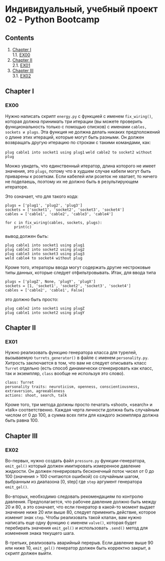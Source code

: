 # Индивидуальный, учебный проект 02 - Python Bootcamp

## Contents

1. [Chapter I](#chapter-i) \
    1.1. [EX00](#ex00)
2. [Chapter II](#chapter-ii) \
    2.1. [EX01](#ex01)
3. [Chapter III](#chapter-iii) \
    3.1. [EX02](#ex02)

## Chapter I
### EX00

Нужно написать скрипт `energy.py` с функцией с именем `fix_wiring()`, которая должна принимать три итерации 
(вы можете проверить функциональность только с помощью списков) с именами `cables, sockets и plugs`. Эта функция не 
должна делать никаких предположений о длине этих итераций, которые могут быть разными. 
Он должен возвращать другую итерацию по строкам с такими командами, как:

`plug cable1 into socket1 using plug1`
`weld cable2 to socket2 without plug`

Монжо увидеть, что единственный итератор, длина которого не имеет значения, это `plugs`, потому что в худшем случае 
кабели могут быть приварены к розеткам. Если кабелей или розеток не хватает, то ничего не поделаешь, поэтому их не должно 
быть в результирующем итераторе.

Это означает, что для такого кода:

```
plugs = ['plug1', 'plug2', 'plug3']
sockets = ['socket1', 'socket2', 'socket3', 'socket4']
cables = ['cable1', 'cable2', 'cable3', 'cable4']

for c in fix_wiring(cables, sockets, plugs):
    print(c)
```

вывод должен быть:

```
plug cable1 into socket1 using plug1
plug cable2 into socket2 using plug2
plug cable3 into socket3 using plug3
weld cable4 to socket4 without plug
```

Кроме того, итераторы ввода могут содержать другие нестроковые типы данных, которые следует отфильтровывать. 
Итак, для ввода типа

```
plugs = ['plugZ', None, 'plugY', 'plugX']
sockets = [1, 'socket1', 'socket2', 'socket3', 'socket4']
cables = ['cable2', 'cable1', False]
```

это должно быть просто:

```
plug cable2 into socket1 using plugZ
plug cable1 into socket2 using plugY
```

## Chapter II
### EX01

Нужно реализовать функцию генератора класса для турелей, вызываемую `turrets_generator()` в файле с именем `personality.py`. 
Хитрость заключается в том, что вам не следует описывать класс `Turret` отдельно (есть способ динамически сгенерировать 
как класс, так и экземпляр, `class` вообще не используя это слово).

```
class: Turret
personality traits: neuroticism, openness, conscientiousness, extraversion, agreeableness
actions: shoot, search, talk
```

Кроме того, три метода должны просто печатать «shoot», «search» и «talk» соответственно. Каждая черта личности 
должна быть случайным числом от 0 до 100, а сумма всех пяти для каждого экземпляра должна быть равна 100.


## Chapter III
### EX02

Во-первых, нужно создать файл `pressure.py` функции-генератора, `emit_gel()` который должен имитировать 
измеренное давление жидкости. Он должен генерировать бесконечный поток чисел от 0 до 100 (значения > 100 считаются 
ошибкой) со случайным шагом, выбранным из диапазона [0, step] где `step` аргумент генератора `emit_gel()`.

Во-вторых, необходимо следовать рекомендациям по контролю давления. Предполагается, что рабочее давление 
должно быть между 20 и 80, а это означает, что если генератор в какой-то момент выдает значение ниже 20 или выше 80, 
следует применить действие, которое изменит знак `step`. Чтобы реализовать такой клапан, вам нужно написать еще одну 
функцию с именем `valve()`, которая будет перебирать значения `emit_gel()` и использовать `.send()` метод для изменения 
знака текущего шага.

В-третьих, реализовать аварийный перерыв. Если давление выше 90 или ниже 10,
`emit_gel()` генератор должен быть корректно закрыт, а скрипт должен выйти.
